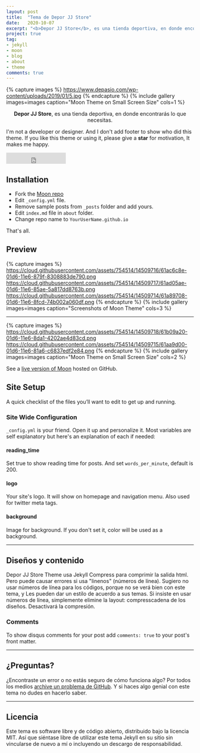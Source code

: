 ```yaml
---
layout: post
title:  "Tema de Depor JJ Store"
date:   2020-10-07
excerpt: "<b>Depor JJ Store</b>, es una tienda deportiva, en donde encontrarás lo que necesitas."
project: true
tag:
- jekyll 
- moon
- blog
- about
- theme
comments: true
---
```


{% capture images %}
    https://www.depasio.com/wp-content/uploads/2019/01/5.jpg
{% endcapture %}
{% include gallery images=images caption="Moon Theme on Small Screen Size" cols=1 %} 
    
<center><b>Depor JJ Store</b>, es una tienda deportiva, en donde encontrarás lo que necesitas.</center>
     
 I'm not a developer or designer. And I don't add footer to show who did this theme. If you like this theme or using it, please give a **star** for motivation, It makes me happy.

<iframe src="https://ghbtns.com/github-btn.html?user=TaylanTatli&repo=Moon&type=star&count=true&size=large" frameborder="0" scrolling="0" width="160px" height="30px"></iframe>    
      
## Installation
* Fork the [Moon repo](https://github.com/TaylanTatli/Moon/fork)
* Edit `_config.yml` file.
* Remove sample posts from `_posts` folder and add yours.
* Edit `index.md` file in `about` folder.
* Change repo name to `YourUserName.github.io`    
     
That's all.

## Preview

{% capture images %}
	https://cloud.githubusercontent.com/assets/754514/14509716/61ac6c8e-01d6-11e6-879f-8308883de790.png
	https://cloud.githubusercontent.com/assets/754514/14509717/61ad05ae-01d6-11e6-85ae-5a817dd8763b.png
	https://cloud.githubusercontent.com/assets/754514/14509714/61a89708-01d6-11e6-8fcd-74b002a060df.png
{% endcapture %}
{% include gallery images=images caption="Screenshots of Moon Theme" cols=3 %}

---

{% capture images %}
	https://cloud.githubusercontent.com/assets/754514/14509718/61b09a20-01d6-11e6-8da1-4202ae4d83cd.png
	https://cloud.githubusercontent.com/assets/754514/14509715/61aa9d00-01d6-11e6-81a6-c6837edf2e84.png
{% endcapture %}
{% include gallery images=images caption="Moon Theme on Small Screen Size" cols=2 %}      
      
See a [live version of Moon](http://taylantatli.github.io/Moon) hosted on GitHub.      

## Site Setup
A quick checklist of the files you’ll want to edit to get up and running.    

### Site Wide Configuration
`_config.yml` is your friend. Open it up and personalize it. Most variables are self explanatory but here's an explanation of each if needed:

#### reading_time

Set true to show reading time for posts. And set `words_per_minute`, default is 200.

#### logo
Your site's logo. It will show on homepage and navigation menu. Also used for twitter meta tags.

#### background
Image for background. If you don't set it, color will be used as a background.

---

## Diseños y contenido

Depor JJ Store Theme usa Jekyll Compress para comprimir la salida html. Pero puede causar errores si usa "linenos" (números de línea). Sugiero no usar números de línea para los códigos, porque no se verá bien con este tema, y Les pueden dar un estilo de acuerdo a sus temas. Si insiste en usar números de línea, simplemente elimine la layout: compresscadena de los diseños. Desactivará la compresión.


### Comments
To show disqus comments for your post add `comments: true` to your post's front matter.

---

## ¿Preguntas?

¿Encontraste un error o no estás seguro de cómo funciona algo? Por todos los medios [archive un problema de GitHub](https://github.com/TaylanTatli/Moon/issues/new). Y si haces algo genial con este tema no dudes en hacerlo saber.

---

## Licencia

Este tema es software libre y de código abierto, distribuido bajo la licencia MIT. Así que siéntase libre de utilizar este tema Jekyll en su sitio sin vincularse de nuevo a mí o incluyendo un descargo de responsabilidad.
